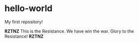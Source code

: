 # hello-world
My first repository!

**********RZTNZ**********
This is the Resistance.
We have win the war.
Glory to the Resistance!
**********RZTNZ**********
